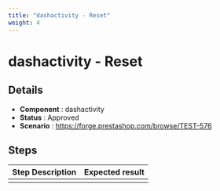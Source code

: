 ```yaml
---
title: "dashactivity - Reset"
weight: 4
---
```


# dashactivity - Reset
## Details
* **Component** : dashactivity
* **Status** : Approved
* **Scenario** : https://forge.prestashop.com/browse/TEST-576

## Steps
| Step Description | Expected result |
| ----- | ----- |
|  |  |
